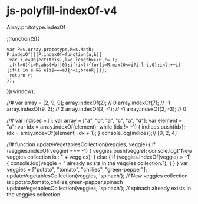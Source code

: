 # js-polyfill-indexOf-v4
Array.prototype.indexOf

;(function($){

	var P=$.Array.prototype,M=$.Math;
	P.indexOf||(P.indexOf=function(a,b){
	 var i,e=Object(this),l=e.length>>>0,r=-1;
	 if(l>0){i=M.abs(+b||0);if(i<l){for(i=M.max(0<=i?i:l-i,0);i<l;++i){if(i in e && e[i]===a){r=i;break}}}};
	 return r;
	});

})(window);




//#
var array = [2, 9, 9];
array.indexOf(2);     // 0
array.indexOf(7);     // -1
array.indexOf(9, 2);  // 2
array.indexOf(2, -1); // -1
array.indexOf(2, -3); // 0



//#
var indices = [];
var array = ["a", "b", "a", "c", "a", "d"];
var element = "a";
var idx = array.indexOf(element);
while (idx != -1) {
  indices.push(idx);
  idx = array.indexOf(element, idx + 1);
}
console.log(indices);// [0, 2, 4]


//#
function updateVegetablesCollection(veggies, veggie) {
  if (veggies.indexOf(veggie) === -1) {
    veggies.push(veggie);
    console.log("New veggies collection is : " + veggies);
  } else {
    if (veggies.indexOf(veggie) > -1) {
      console.log(veggie + " already exists in the veggies collection.");
    }
  }
}
var veggies = ["potato", "tomato", "chillies", "green-pepper"];
updateVegetablesCollection(veggies, 'spinach'); 
// New veggies collection is : potato,tomato,chillies,green-papper,spinach
updateVegetablesCollection(veggies, 'spinach'); 
// spinach already exists in the veggies collection.
